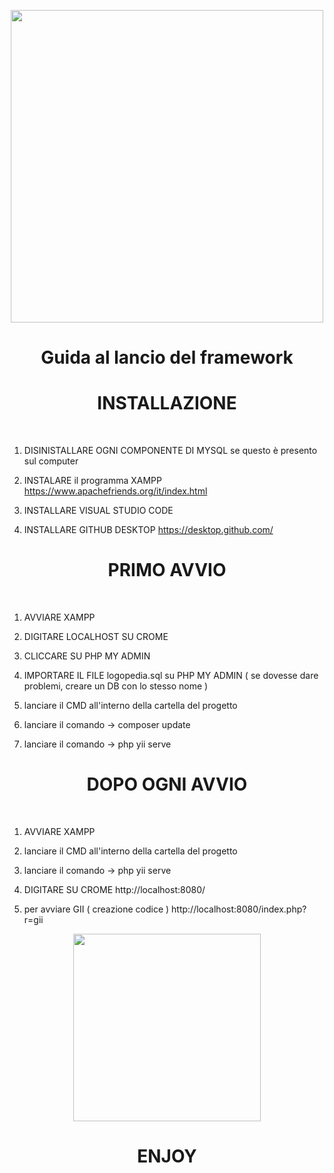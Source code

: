 <p align="center">
  <img src="https://c.tenor.com/T6kJhTcIi8oAAAAd/newton-apple.gif" height="500px">
  <h1 align="center">Guida al lancio del framework</h1>
</p>

<p align="center">
    <h1 align="center">INSTALLAZIONE</h1>
    <br> 
</p>

1) DISINISTALLARE OGNI COMPONENTE DI MYSQL se questo è presento sul computer

2) INSTALARE il programma XAMPP
https://www.apachefriends.org/it/index.html

3) INSTALLARE VISUAL STUDIO CODE 

4) INSTALLARE GITHUB DESKTOP
https://desktop.github.com/

<p align="center">
    <h1 align="center">PRIMO AVVIO</h1>
    <br>
</p>

1) AVVIARE XAMPP

2) DIGITARE LOCALHOST SU CROME 

3) CLICCARE SU PHP MY ADMIN

4) IMPORTARE IL FILE logopedia.sql su PHP MY ADMIN 
( se dovesse dare problemi, creare un DB con lo stesso nome )

5) lanciare il CMD all'interno della cartella del progetto

6) lanciare il comando -> composer update 

7) lanciare il comando -> php yii serve




<p align="center">
    <h1 align="center">DOPO OGNI AVVIO</h1>
    <br>
</p>

1) AVVIARE XAMPP

2) lanciare il CMD all'interno della cartella del progetto

3) lanciare il comando -> php yii serve

4) DIGITARE SU CROME 
http://localhost:8080/

5) per avviare GII ( creazione codice )
http://localhost:8080/index.php?r=gii




<p align="center">
  <img src="https://media1.giphy.com/media/l4pTldWDec8WamJUc/giphy.gif" height="300px">
  <h1 align="center">ENJOY</h1>
</p>
